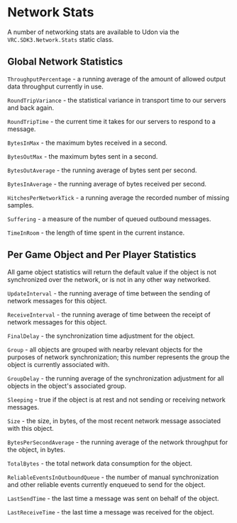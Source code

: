 # Network Stats
A number of networking stats are available to Udon via the `VRC.SDK3.Network.Stats` static class.

## Global Network Statistics

`ThroughputPercentage` - a running average of the amount of allowed output data throughput currently in use.

`RoundTripVariance` - the statistical variance in transport time to our servers and back again.

`RoundTripTime` - the current time it takes for our servers to respond to a message.

`BytesInMax` - the maximum bytes received in a second.

`BytesOutMax` - the maximum bytes sent in a second.

`BytesOutAverage` - the running average of bytes sent per second.

`BytesInAverage` - the running average of bytes received per second.

`HitchesPerNetworkTick` - a running average the recorded number of missing samples.

`Suffering` - a measure of the number of queued outbound messages.

`TimeInRoom` - the length of time spent in the current instance.

## Per Game Object and Per Player Statistics

All game object statistics will return the default value if the object is not synchronized over the network, or is not in any other way networked.

`UpdateInterval` - the running average of time between the sending of network messages for this object.

`ReceiveInterval` - the running average of time between the receipt of network messages for this object.

`FinalDelay` - the synchronization time adjustment for the object.

`Group` - all objects are grouped with nearby relevant objects for the purposes of network synchronization; this number represents the group the object is currently associated with.

`GroupDelay` - the running average of the synchronization adjustment for all objects in the object's associated group.

`Sleeping` - true if the object is at rest and not sending or receiving network messages.

`Size` - the size, in bytes, of the most recent network message associated with this object.

`BytesPerSecondAverage` - the running average of the network throughput for the object, in bytes.

`TotalBytes` - the total network data consumption for the object.

`ReliableEventsInOutboundQueue` - the number of manual synchronization and other reliable events currently enqueued to send for the object.

`LastSendTime` - the last time a message was sent on behalf of the object.

`LastReceiveTime` - the last time a message was received for the object.
